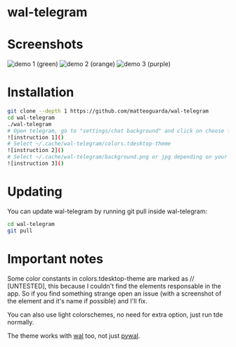 # wal-telegram

# Screenshots

![demo 1 (green)](https://user-images.githubusercontent.com/40271651/42736395-79242280-8866-11e8-8419-a9dc0b22be4c.png)
![demo 2 (orange)](https://user-images.githubusercontent.com/40271651/42736398-7e628d04-8866-11e8-9b40-ee09c09910d7.png)
![demo 3 (purple)](https://user-images.githubusercontent.com/40271651/42736400-81f08110-8866-11e8-860d-d71c3e1b4c10.png)

# Installation

```bash
git clone --depth 1 https://github.com/matteoguarda/wal-telegram
cd wal-telegram
./wal-telegram
# Open telegram, go to "settings/chat background" and click on choose from file:
![instruction 1]()
# Select ~/.cache/wal-telegram/colors.tdesktop-theme
![instruction 2]()
# Select ~/.cache/wal-telegram/background.png or jpg depending on your wallpaper:
![instruction 3]()
```

# Updating

You can update wal-telegram by running git pull inside wal-telegram:
```bash
cd wal-telegram
git pull
```

# Important notes

Some color constants in colors.tdesktop-theme are marked as // [UNTESTED], this because I couldn't find the elements responsable in the app.
So if you find something strange open an issue (with a screenshot of the element and it's name if possible) and I'll fix.

You can also use light colorschemes, no need for extra option, just run tde normally.

The theme works with [wal] too, not just [pywal].

[pywal]: https://github.com/dylanaraps/pywal
[wal]: https://github.com/dylanaraps/wal
